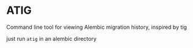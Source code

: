 # ATIG

Command line tool for viewing Alembic migration history, inspired by tig

just run `atig` in an alembic directory
